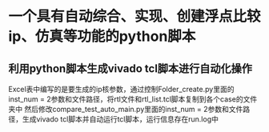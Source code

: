 # 一个具有自动综合、实现、创建浮点比较ip、仿真等功能的python脚本
## 利用python脚本生成vivado tcl脚本进行自动化操作
Excel表中编写的是要生成的ip核参数，通过控制Folder_create.py里面的inst_num = 2参数和文件路径，将rtl文件和rtl_list.tcl脚本复制到各个case的文件夹中
然后修改compare_test_auto_main.py里面的inst_num = 2参数和文件路径，生成vivado tcl脚本并自动运行tcl脚本，运行信息存在run.log中


